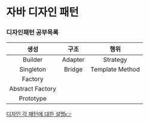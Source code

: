 # 자바 디자인 패턴
### 디자인패턴 공부목록
|생성|구조|행위|
|:-:|:-:|:-:|
|Builder|Adapter|Strategy|
|Singleton|Bridge|Template Method|
|Factory|||
|Abstract Factory|||
|Prototype|||


[디자인 각 패턴에 대한 설명👉](https://velog.io/@lsj8367)
